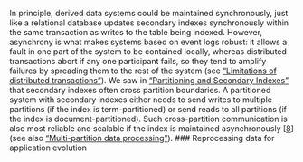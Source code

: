 
In principle, derived data systems could be maintained synchronously, just like a relational
database updates secondary indexes synchronously within the same transaction as writes to the table
being indexed. However, asynchrony is what makes systems based on event logs robust: it allows a
fault in one part of the system to be contained locally, whereas distributed transactions abort if
any one participant fails, so they tend to amplify failures by spreading them to the rest of the
system (see [“Limitations of distributed transactions”](ch09.html#sec_consistency_trans_limits)). 
We saw in [“Partitioning and Secondary Indexes”](ch06.html#sec_partitioning_secondary_indexes) that secondary indexes often cross partition
boundaries. A partitioned system with secondary indexes either needs to send writes to multiple
partitions (if the index is term-partitioned) or send reads to all partitions (if the index is
document-partitioned). Such cross-partition communication is also most reliable and scalable if the
index is maintained asynchronously [[8](ch12.html#Helland2007td_ch12)]
(see also [“Multi-partition data processing”](#sec_future_unbundled_multi_partition)). ### Reprocessing data for application evolution